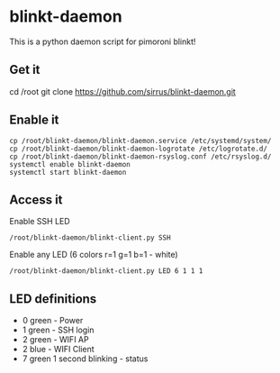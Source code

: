 # blinkt-daemon

This is a python daemon script for pimoroni blinkt!

## Get it

cd /root
git clone https://github.com/sirrus/blinkt-daemon.git

## Enable it

```
cp /root/blinkt-daemon/blinkt-daemon.service /etc/systemd/system/
cp /root/blinkt-daemon/blinkt-daemon-logrotate /etc/logrotate.d/
cp /root/blinkt-daemon/blinkt-daemon-rsyslog.conf /etc/rsyslog.d/
systemctl enable blinkt-daemon
systemctl start blinkt-daemon
```

## Access it

Enable SSH LED

```
/root/blinkt-daemon/blinkt-client.py SSH
```

Enable any LED (6 colors r=1 g=1 b=1 - white)

```
/root/blinkt-daemon/blinkt-client.py LED 6 1 1 1
```

## LED definitions

- 0 green - Power
- 1 green - SSH login
- 2 green - WIFI AP
- 2 blue - WIFI Client
- 7 green 1 second blinking - status
